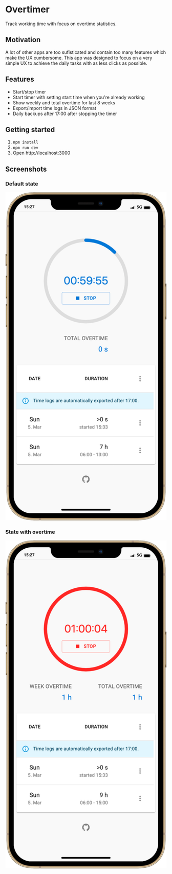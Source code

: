 # Overtimer

Track working time with focus on overtime statistics.

## Motivation

A lot of other apps are too sufisticated and contain too many features which make the UX cumbersome. This app was designed to focus on a very simple UX to achieve the daily tasks with as less clicks as possible.

## Features

* Start/stop timer
* Start timer with setting start time when you're already working 
* Show weekly and total overtime for last 8 weeks
* Export/import time logs in JSON format
* Daily backups after 17:00 after stopping the timer

## Getting started

1. `npm install`
2. `npm run dev`
3. Open http://localhost:3000

## Screenshots

### Default state
![default](docs/overtimer-default.png)

### State with overtime
![overtime](docs/overtimer-overtime.png)

